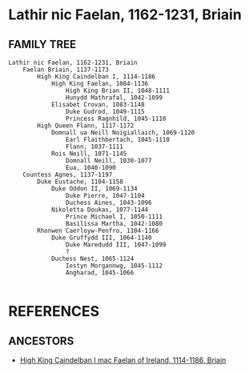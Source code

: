# Lathir nic Faelan, 1162-1231, Briain 

## FAMILY TREE 
```
Lathir nic Faelan, 1162-1231, Briain 
	Faelan Briain, 1137-1173
		High King Caindelban I, 1114-1186
			High King Faelan, 1084-1136
				High King Brian II, 1048-1111
				Hunydd Mathrafal, 1042-1099
			Elisabet Crovan, 1083-1148
				Duke Gudrod, 1049-1115
				Princess Ragnhild, 1045-1110	
		High Queen Flann, 1117-1172
			Domnall ua Neill Noigiallaich, 1069-1120
				Earl Flaithbertach, 1045-1110
				Flann, 1037-1111
			Rois Neill, 1071-1145
				Domnall Neill, 1030-1077
				Eua, 1040-1090
	Countess Agnes, 1137-1197
		Duke Eustache, 1104-1158
			Duke Oddon II, 1069-1134
				Duke Pierre, 1047-1104
				Duchess Aines, 1043-1096
			Nikoletta Doukas, 1077-1144
				Prince Michael I, 1050-1111
				Basilissa Martha, 1042-1080			
		Rhonwen Caerloyw-Penfro, 1104-1166
			Duke Gruffydd III, 1064-1140
				Duke Maredudd III, 1047-1099
				?
			Duchess Nest, 1065-1124
				Iestyn Morgannwg, 1045-1112
				Angharad, 1045-1066
				
```


# REFERENCES

## ANCESTORS
* [High King Caindelban I mac Faelan of Ireland, 1114-1186, Briain](caindelban_i_mac_faelan_1114.md)

